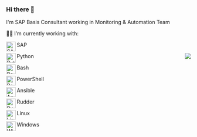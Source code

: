 ### Hi there 👋
I'm SAP Basis Consultant working in Monitoring & Automation Team

👨‍💻 I’m currently working with:

<img align="left" alt="SAP" width="26px" src="https://icon-library.com/images/sap-icon/sap-icon-15.jpg" /> SAP

<img align="left" alt="Python" width="26px" src="https://upload.wikimedia.org/wikipedia/commons/thumb/c/c3/Python-logo-notext.svg/2048px-Python-logo-notext.svg.png" /> Python
<a href="https://github.com/gudlakk/github-readme-stats">
  <img align="right" src="https://github-readme-stats-objd81g3f-gdlkk.vercel.app/api/top-langs/?username=gdlkk&layout=compact" />
</a>


<img align="left" alt="Bash" width="26px" src="https://upload.wikimedia.org/wikipedia/commons/thumb/2/20/Bash_Logo_black_and_white_icon_only.svg/896px-Bash_Logo_black_and_white_icon_only.svg.png" /> Bash 

<img align="left" alt="Powershell" width="26px" src="https://icon-library.com/images/powershell-icon/powershell-icon-15.jpg" /> PowerShell

<img align="left" alt="Ansible" width="26px" src="https://icon-library.com/images/armory-icon/armory-icon-1.jpg" /> Ansible 

<img align="left" alt="Rudder" width="26px" src="https://avatars.githubusercontent.com/u/695105?s=280&v=4" /> Rudder 

<img align="left" alt="Linux" width="26px" src="https://cdn.worldvectorlogo.com/logos/linux-tux.svg" /> Linux

<img align="left" alt="Windows" width="26px" src="https://icon-library.com/images/windows-start-button-icon-download/windows-start-button-icon-download-9.jpg" /> Windows


<!--
**gdlkk/gdlkk** is a ✨ _special_ ✨ repository because its `README.md` (this file) appears on your GitHub profile.

Here are some ideas to get you started:

- 🔭 I’m currently working on ...
- 🌱 I’m currently learning ...
- 👯 I’m looking to collaborate on ...
- 🤔 I’m looking for help with ...
- 💬 Ask me about ...
- 📫 How to reach me: ...
- 😄 Pronouns: ...
- ⚡ Fun fact: ...
-->
